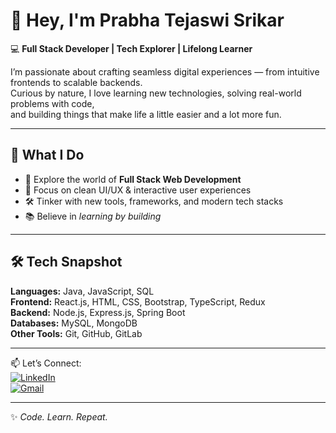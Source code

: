 # 👋 Hey, I'm Prabha Tejaswi Srikar  

💻 **Full Stack Developer | Tech Explorer | Lifelong Learner**  

I’m passionate about crafting seamless digital experiences — from intuitive frontends to scalable backends.  
Curious by nature, I love learning new technologies, solving real-world problems with code,  
and building things that make life a little easier and a lot more fun.  

---

## 🌟 What I Do  
- 🚀 Explore the world of **Full Stack Web Development**  
- 🎨 Focus on clean UI/UX & interactive user experiences  
- 🛠️ Tinker with new tools, frameworks, and modern tech stacks  
- 📚 Believe in *learning by building*  

---

## 🛠️ Tech Snapshot  
**Languages:** Java, JavaScript, SQL  
**Frontend:** React.js, HTML, CSS, Bootstrap, TypeScript, Redux  
**Backend:** Node.js, Express.js, Spring Boot  
**Databases:** MySQL, MongoDB  
**Other Tools:** Git, GitHub, GitLab  

---

📫 Let’s Connect:  
[![LinkedIn](https://img.shields.io/badge/LinkedIn-Tejaswi%20Srikar-blue?style=flat&logo=linkedin)](https://www.linkedin.com/in/tejaswisrikarprabha)  
[![Gmail](https://img.shields.io/badge/Email-shreekerprabha06%40gmail.com-red?style=flat&logo=gmail)](mailto:shreekerprabha06@gmail.com) 

---

✨ *Code. Learn. Repeat.*  
